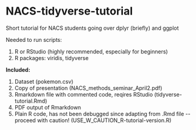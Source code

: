 # NACS-tidyverse-tutorial
Short tutorial for NACS students going over dplyr (briefly) and ggplot

Needed to run scripts:
1. R or RStudio (highly recommended, especially for beginners)
2. R packages: viridis, tidyverse


**Included:**
1. Dataset (pokemon.csv)
2. Copy of presentation (NACS_methods_seminar_April2.pdf)
3. Rmarkdown file with commented code, reqires RStudio (tidyverse-tutorial.Rmd)
4. PDF output of Rmarkdown
5. Plain R code, has not been debugged since adapting from .Rmd file -- proceed with caution! (USE_W_CAUTION_R-tutorial-version.R)
